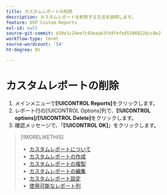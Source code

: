 ```yaml
---
title: カスタムレポートの削除
description: カスタムレポートを削除する方法を説明します。
feature: DSP Custom Reports
exl-id: null
source-git-commit: d10e1c24ee7c93eaab3fd4fefe853860226cc8e2
workflow-type: tm+mt
source-wordcount: '54'
ht-degree: 0%

---
```



# カスタムレポートの削除

1. メインメニューで&#x200B;**[!UICONTROL Reports]**&#x200B;をクリックします。
1. レポート行の[!UICONTROL Options]列で、**[!UICONTROL options]/[!UICONTROL Delete]**&#x200B;をクリックします。
1. 確認メッセージで、「**[!UICONTROL OK]**」をクリックします。

>[!MORELIKETHIS]
>
>* [カスタムレポートについて](/help/dsp/reports/report-about.md)
>* [カスタムレポートの作成](/help/dsp/reports/report-create.md)
>* [カスタムレポートの複製](/help/dsp/reports/report-copy.md)
>* [カスタムレポートの編集](/help/dsp/reports/report-edit.md)
>* [カスタムレポート設定](/help/dsp/reports/report-settings.md)
>* [使用可能なレポート列](/help/dsp/reports/report-columns.md)

